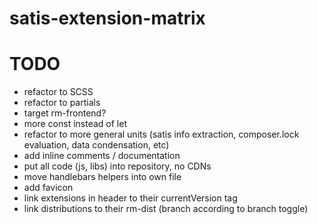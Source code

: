 # satis-extension-matrix

# TODO 
* refactor to SCSS
* refactor to partials
* target rm-frontend?
* more const instead of let
* refactor to more general units (satis info extraction, composer.lock evaluation, data condensation, etc)
* add inline comments / documentation
* put all code (js, libs) into repository, no CDNs
* move handlebars helpers into own file
* add favicon
* link extensions in header to their currentVersion tag
* link distributions to their rm-dist (branch according to branch toggle)